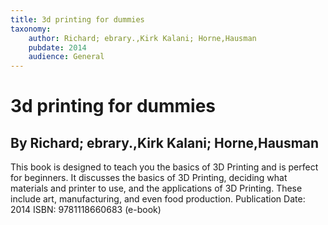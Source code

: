 ```yaml
---
title: 3d printing for dummies
taxonomy:
	author: Richard; ebrary.,Kirk Kalani; Horne,Hausman
	pubdate: 2014
	audience: General
---
```

# 3d printing for dummies
## By Richard; ebrary.,Kirk Kalani; Horne,Hausman

This book is designed to teach you the basics of 3D Printing and is perfect for beginners.  It discusses the basics of 3D Printing, deciding what materials and printer to use, and the applications of 3D Printing.  These include art, manufacturing, and even food production.
Publication Date: 2014
ISBN: 9781118660683 (e-book)